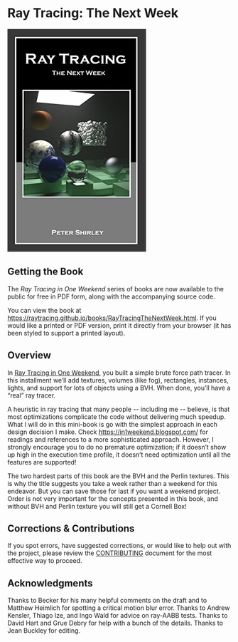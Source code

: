 Ray Tracing: The Next Week
====================================================================================================

![Ray Tracing: The Next Week](../images/RTNextWeek.jpg)


Getting the Book
-----------------
The _Ray Tracing in One Weekend_ series of books are now available to the public for free in PDF
form, along with the accompanying source code.

You can view the book at https://raytracing.github.io/books/RayTracingTheNextWeek.html. If you would
like a printed or PDF version, print it directly from your browser (it has been styled to support a
printed layout).


Overview
---------
In [Ray Tracing in One Weekend][], you built a simple brute force path tracer. In this installment
we’ll add textures, volumes (like fog), rectangles, instances, lights, and support for lots of
objects using a BVH. When done, you’ll have a “real” ray tracer.

A heuristic in ray tracing that many people -- including me -- believe, is that most optimizations
complicate the code without delivering much speedup. What I will do in this mini-book is go with the
simplest approach in each design decision I make. Check https://in1weekend.blogspot.com/ for
readings and references to a more sophisticated approach. However, I strongly encourage you to do no
premature optimization; if it doesn’t show up high in the execution time profile, it doesn’t need
optimization until all the features are supported!

The two hardest parts of this book are the BVH and the Perlin textures. This is why the title
suggests you take a week rather than a weekend for this endeavor. But you can save those for last if
you want a weekend project. Order is not very important for the concepts presented in this book, and
without BVH and Perlin texture you will still get a Cornell Box!


Corrections & Contributions
----------------------------
If you spot errors, have suggested corrections, or would like to help out with the project, please
review the [CONTRIBUTING][] document for the most effective way to proceed.


Acknowledgments
----------------
Thanks to Becker for his many helpful comments on the draft and to Matthew Heimlich for spotting a
critical motion blur error. Thanks to Andrew Kensler, Thiago Ize, and Ingo Wald for advice on
ray-AABB tests. Thanks to David Hart and Grue Debry for help with a bunch of the details. Thanks to
Jean Buckley for editing.



[CONTRIBUTING]:               ../CONTRIBUTING.md
[directly from GitHub]:       https://github.com/raytracing/raytracing.github.io/releases/
[Hack the Hood]:              http://www.hackthehood.org
[Ray Tracing in One Weekend]: ../InOneWeekend/
[Real-Time Rendering]:        http://www.realtimerendering.com/#books-small-table
[submit issues via GitHub]:   https://github.com/raytracing/raytracing.github.io/issues/
